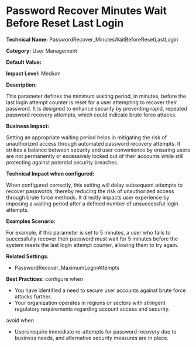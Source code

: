 # Password Recover Minutes Wait Before Reset Last Login

**Technical Name:** PasswordRecover_MinutesWaitBeforeResetLastLogin

**Category:** User Management

**Default Value:** 

**Impact Level:** Medium

**Description:**

This parameter defines the minimum waiting period, in minutes, before the last login attempt counter is reset for a user attempting to recover their password. It is designed to enhance security by preventing rapid, repeated password recovery attempts, which could indicate brute force attacks.

**Business Impact:**

Setting an appropriate waiting period helps in mitigating the risk of unauthorized access through automated password recovery attempts. It strikes a balance between security and user convenience by ensuring users are not permanently or excessively locked out of their accounts while still protecting against potential security breaches.

**Technical Impact when configured:**

When configured correctly, this setting will delay subsequent attempts to recover passwords, thereby reducing the risk of unauthorized access through brute force methods. It directly impacts user experience by imposing a waiting period after a defined number of unsuccessful login attempts.

**Examples Scenario:**

For example, if this parameter is set to 5 minutes, a user who fails to successfully recover their password must wait for 5 minutes before the system resets the last login attempt counter, allowing them to try again.

**Related Settings:** 

- PasswordRecover_MaximumLoginAttempts

**Best Practices:** configure when

- You have identified a need to secure user accounts against brute force attacks further.
- Your organization operates in regions or sectors with stringent regulatory requirements regarding account access and security. 

avoid when 

- Users require immediate re-attempts for password recovery due to business needs, and alternative security measures are in place.
